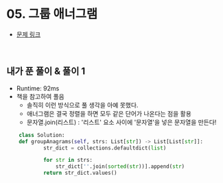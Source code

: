 # 05. 그룹 애너그램

- [문제 링크](https://leetcode.com/problems/group-anagrams/)

<br>

## 내가 푼 풀이 & 풀이 1

- Runtime: 92ms
- 책을 참고하여 풀음
    - 솔직히 이런 방식으로 풀 생각을 아예 못했다.
    - 애너그램은 결국 정렬을 하면 모두 같은 단어가 나온다는 점을 활용
    - 문자열.join(리스트) : '리스트' 요소 사이에 '문자열'을 넣은 문자열을 만든다!

```python
	class Solution:
    def groupAnagrams(self, strs: List[str]) -> List[List[str]]:
            str_dict = collections.defaultdict(list)

            for str in strs:
                str_dict[''.join(sorted(str))].append(str)
            return str_dict.values()
```